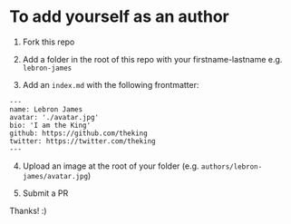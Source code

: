 # To add yourself as an author

1. Fork this repo

2. Add a folder in the root of this repo with your firstname-lastname e.g. `lebron-james`

3. Add an `index.md` with the following frontmatter:

```
---
name: Lebron James
avatar: './avatar.jpg'
bio: 'I am the King'
github: https://github.com/theking
twitter: https://twitter.com/theking
---
```

4. Upload an image at the root of your folder (e.g. `authors/lebron-james/avatar.jpg`)

5. Submit a PR


Thanks! :)
